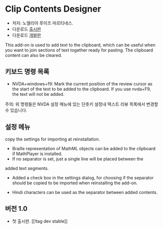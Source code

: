 # Clip Contents Designer #

*	저자: 노엘리아 루이즈 마르티네스.
*	다운로드 [출시판][1]
*	다운로드 [개발판][2]

This add-on is used to add text to the clipboard, which can be useful when
you want to join sections of text together ready for pasting.  The clipboard
content can also be cleared.

## 키보드 명령 목록 ##

*	NVDA+windows+f9: Mark the current position of the review cursor as the start of the text to be added to the clipboard.
    If you use nvda+F9, the text will not be added.

주의: 위 명령들은 NVDA 설정 메뉴에 있는 단춧키 설정내 텍스트 리뷰 목록에서 변경할 수 있습니다.

## 설정 메뉴 ##

  copy the settings for importing at reinstallation.

*	Braille representation of MathML objects can be added to the clipboard if
  MathPlayer is installed.
*	If no separator is set, just a single line will be placed between the

  added text segments.

*	Added a check box in the settings dialog, for choosing if the separator
  should be copied to be imported when reinstalling the add-on.

*	Hindi characters can be used as the separator between added contents.

## 버전 1.0 ##

*	첫 출시판.
[[!tag dev stable]]


[1]: http://addons.nvda-project.org/files/get.php?file=ccd
[2]: http://addons.nvda-project.org/files/get.php?file=ccd-dev
